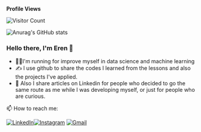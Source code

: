 **Profile Views**

![Visitor Count](https://profile-counter.glitch.me/{erenonal}/count.svg)

![Anurag's GitHub stats](https://github-readme-stats.vercel.app/api?username=erenonal&show_icons=true&theme=white)

### Hello there, I'm Eren 👋

- 🏃‍♂️I'm running for improve myself in data science and machine learning
- ✍️ I use github to share the codes I learned from the lessons and also the projects I've applied.
- 📜 Also I share articles on Linkedin for people who decided to go the same route as me while I was developing myself, or just for people who are curious.

📫 How to reach me:  






[<img alt="LinkedIn" src="https://img.shields.io/badge/linkedin%20-%230077B5.svg?&style=for-the-badge&logo=linkedin&logoColor=white"/>](https://www.linkedin.com/in/1erenonal/)[<img alt="Instagram" src="https://img.shields.io/badge/instagram-%23E4405F.svg?&style=for-the-badge&logo=instagram&logoColor=white)](https://instagram.com/erenonal.jpg"/>](https://instagram.com/erenonal.jpg) [<img alt="Gmail" src="https://img.shields.io/badge/@1ONALEREN@GMAIL.COM-D14836?style=for-the-badge&logo=gmail&logoColor=white" />](https://mailto:1onaleren@gmail.com)  


    



